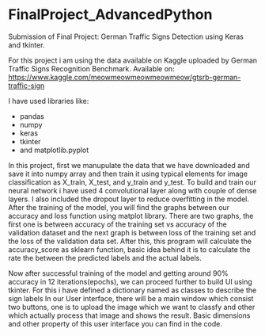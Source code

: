 # FinalProject_AdvancedPython
Submission of Final Project: German Traffic Signs Detection using Keras and tkinter.

For this project i am using the data available on Kaggle uploaded by German Traffic Signs Recognition Benchmark.
Available on: https://www.kaggle.com/meowmeowmeowmeowmeow/gtsrb-german-traffic-sign

I have used libraries like:
- pandas
- numpy
- keras
- tkinter
- and matplotlib.pyplot

In this project, first we manupulate the data that we have downloaded and save it into numpy array and then train it using typical elements for image classification as X_train, X_test,
and y_train and y_test.
To build and train our neural network i have used 4 convolutional layer along with couple of dense layers. I also included the dropout layer to reduce overfitting in the model.
After the training of the model, you will find the graphs between our accuracy and loss function using matplot library. There are two graphs, the first one is between accuracy of the training set vs accuracy of the validation dataset
and the next graph is between loss of the training set and the loss of the validation data set.
After this, this program will calculate the accuracy_score as sklearn function, basic idea behind it is to calculate the rate the between the predicted labels and the actual labels.

Now after successful training of the model and getting around 90% accuracy in 12 iterations(epochs), we can proceed further to build UI using tkinter.
For this i have defined a dictionary named as classes to describe the sign labels
In our User interface, there will be a main window which consist two buttons, one is to upload the image which we want to classfy and other which actually process that image and shows the result.
Basic dimensions and other property of this user interface you can find in the code.
